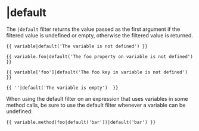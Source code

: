 # |default

The `|default` filter returns the value passed as the first argument if the filtered value is undefined or empty, otherwise the filtered value is returned.

    {{ variable|default('The variable is not defined') }}

    {{ variable.foo|default('The foo property on variable is not defined') }}

    {{ variable['foo']|default('The foo key in variable is not defined') }}

    {{ ''|default('The variable is empty')  }}

When using the default filter on an expression that uses variables in some method calls, be sure to use the default filter whenever a variable can be undefined:

    {{ variable.method(foo|default('bar'))|default('bar') }}